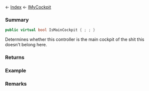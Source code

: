 ← [Index](Api-Index) ← [IMyCockpit](Sandbox.ModAPI.Ingame.IMyCockpit)

### Summary

```csharp
public virtual bool IsMainCockpit { ; ; }
```

Determines whether this controller is the main cockpit of the shit this doesn't belong here.

### Returns

### Example

### Remarks

